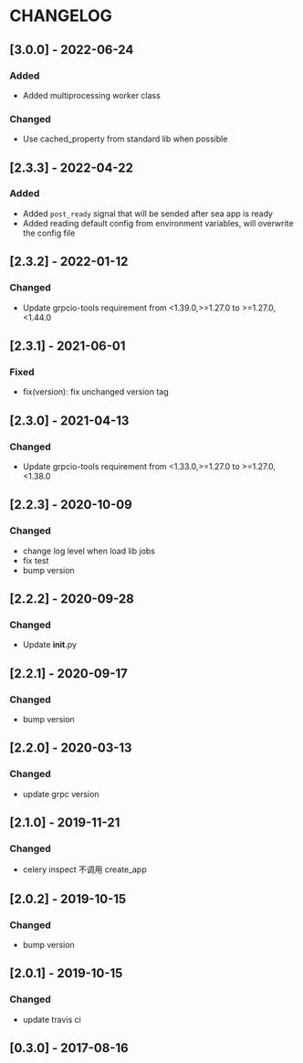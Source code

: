 # CHANGELOG

## [3.0.0] - 2022-06-24

### Added
- Added multiprocessing worker class
### Changed
- Use cached_property from standard lib when possible


## [2.3.3] - 2022-04-22
### Added
- Added `post_ready` signal that will be sended after sea app is ready
- Added reading default config from environment variables, will overwrite the config file

## [2.3.2] - 2022-01-12
### Changed
- Update grpcio-tools requirement from <1.39.0,>=1.27.0 to >=1.27.0,<1.44.0

## [2.3.1] - 2021-06-01
### Fixed
- fix(version): fix unchanged version tag

## [2.3.0] - 2021-04-13
### Changed
- Update grpcio-tools requirement from <1.33.0,>=1.27.0 to >=1.27.0,<1.38.0

## [2.2.3] - 2020-10-09
### Changed
- change log level when load lib jobs
- fix test
- bump version

## [2.2.2] - 2020-09-28
### Changed
- Update __init__.py

## [2.2.1] - 2020-09-17
### Changed
- bump version

## [2.2.0] - 2020-03-13
### Changed
- update grpc version

## [2.1.0] - 2019-11-21
### Changed
- celery inspect 不调用 create_app

## [2.0.2] - 2019-10-15
### Changed
- bump version

## [2.0.1] - 2019-10-15
### Changed
- update travis ci

## [0.3.0] - 2017-08-16

